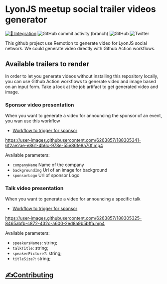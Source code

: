 # LyonJS meetup social trailer videos generator

[![🚧 Integration](https://github.com/lyonjs/social-video-generator/actions/workflows/integration.yml/badge.svg)](https://github.com/lyonjs/social-video-generator/actions/workflows/integration.yml)
![GitHub commit activity (branch)](https://img.shields.io/github/commit-activity/m/lyonjs/social-video-generator/main)
![GitHub](https://img.shields.io/github/license/lyonjs/social-video-generator)
![Twitter](https://img.shields.io/twitter/follow/LyonJS?style=social)

This github project use Remotion to generate video for LyonJS social network.
We could generate video directly with Github Action workflows.

## Available trailers to render

In order to let you generate videos without installing this repository locally, you can use Github Action workflows to generate video and image based on an input form.
Take a look at the job artifact to get generated video and image.

### Sponsor video presentation

When you want to generate a video for announcing the sponsor of an event, you wan use this workflow

- [Workflow to trigger for sponsor](https://github.com/lyonjs/social-video-generator/actions/workflows/render-sponsor.yml)

https://user-images.githubusercontent.com/6263857/188305341-6f2ae2ae-e861-4b6c-978e-55e86fe8a70f.mp4

Available parameters:

- `companyName` Name of the company
- `backgroundImg` Url of an image for background
- `sponsorLogo` Url of sponsor Logo

### Talk video presentation

When you want to generate a video for announcing a specific talk

- [Workflow to trigger for sponsor](https://github.com/lyonjs/social-video-generator/actions/workflows/render-talk.yml)

https://user-images.githubusercontent.com/6263857/188305325-8465abfb-c872-432c-a600-2ed8a9b5bffa.mp4

Available parameters:

- `speakersNames`: string;
- `talkTitle`: string;
- `speakerPicture?`: string;
- `titleSize?`: string;

## [✍️Contributing](./CONTRIBUTING.md)
